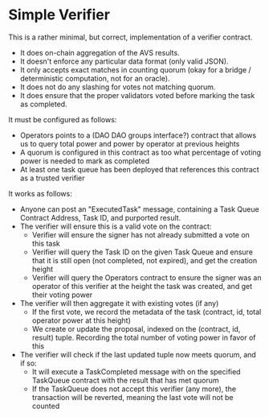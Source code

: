 # Simple Verifier

This is a rather minimal, but correct, implementation of a verifier contract.

- It does on-chain aggregation of the AVS results.
- It doesn't enforce any particular data format (only valid JSON).
- It only accepts exact matches in counting quorum (okay for a bridge / deterministic computation, not for an oracle).
- It does not do any slashing for votes not matching quorum.
- It does ensure that the proper validators voted before marking the task as completed.

It must be configured as follows:

- Operators points to a (DAO DAO groups interface?) contract that allows us to query total power and power by operator at previous heights
- A quorum is configured in this contract as too what percentage of voting power is needed to mark as completed
- At least one task queue has been deployed that references this contract as a trusted verifier

It works as follows:

- Anyone can post an "ExecutedTask" message, containing a Task Queue Contract Address, Task ID, and purported result.
- The verifier will ensure this is a valid vote on the contract:
  - Verifier will ensure the signer has not already submitted a vote on this task
  - Verifier will query the Task ID on the given Task Queue and ensure that it is still open (not completed, not expired), and get the creation height
  - Verifier will query the Operators contract to ensure the signer was an operator of this verifier at the height the task was created, and get their voting power
- The verifier will then aggregate it with existing votes (if any)
  - If the first vote, we record the metadata of the task (contract, id, total operator power at this height)
  - We create or update the proposal, indexed on the (contract, id, result) tuple. Recording the total number of voting power in favor of this
- The verifier will check if the last updated tuple now meets quorum, and if so:
  - It will execute a TaskCompleted message with on the specified TaskQueue contract with the result that has met quorum
  - If the TaskQueue does not accept this verifier (any more), the transaction will be reverted, meaning the last vote will not be counted
